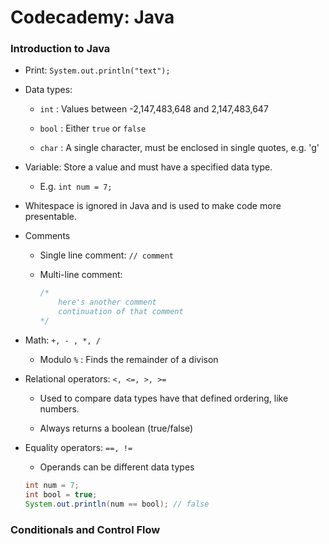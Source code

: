 # Codecademy: Java

### Introduction to Java

- Print: `System.out.println("text");`

- Data types:

  - `int` : Values between -2,147,483,648 and 2,147,483,647

  - `bool` : Either `true` or `false`

  - `char` : A single character, must be enclosed in single quotes, e.g. 'g'

- Variable: Store a value and must have a specified data type.

  - E.g. `int num = 7;`

- Whitespace is ignored in Java and is used to make code more presentable.

- Comments

  - Single line comment: `// comment`

  - Multi-line comment: 

    ```java
    /*
    	here's another comment
    	continuation of that comment
    */
    ```

- Math: `+, - , *, /`

  - Modulo `%` : Finds the remainder of a divison

- Relational operators: `<, <=, >, >=`

  - Used to compare data types have that defined ordering, like numbers.

  - Always returns a boolean (true/false)

- Equality operators: `==, !=`

  - Operands can be different data types

  ```java
  int num = 7;
  int bool = true;
  System.out.println(num == bool); // false
  ```

### Conditionals and Control Flow




